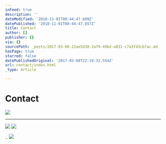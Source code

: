 ```yaml
---
inFeed: true
description: ''
dateModified: '2018-11-01T00:44:47.609Z'
datePublished: '2018-11-01T00:44:47.857Z'
title: Contact
author: []
publisher: {}
via: {}
sourcePath: _posts/2017-03-08-22ae5d38-2a79-49bd-a831-c7a3f43cb7ac.md
hasPage: true
starred: false
datePublishedOriginal: '2017-03-08T22:19:32.554Z'
url: contact/index.html
_type: Article

---
```

# Contact
![](https://s3-us-west-2.amazonaws.com/the-grid-img/p/e5183191ef1f4db2a6c6cfe2a2591a2e8a88f603.jpg)

---

![](https://the-grid-user-content.s3-us-west-2.amazonaws.com/a750a06a-fd37-4c29-9c09-89be1c4f80b8.png)
![](https://the-grid-user-content.s3-us-west-2.amazonaws.com/97a7e9fd-8801-454a-b8cf-b1ff2c9a8aac.jpg)

..
![](https://the-grid-user-content.s3-us-west-2.amazonaws.com/d2aa2570-91e8-48ba-9968-3e565b6c3c9f.png)